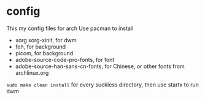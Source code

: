 # config
This my config files for arch
Use pacman to install
* xorg xorg-xinit, for dwm
* feh, for background
* picom, for background
* adobe-source-code-pro-fonts, for font
* adobe-source-han-sans-cn-fonts, for Chinese, or other fonts from archlinux.org

`sudo make clean install` for every suckless directory, then use startx to run dwm
